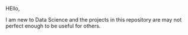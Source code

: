 HEllo,

I am new to Data Science and the projects in this repository are may not perfect enough to be useful for others.
